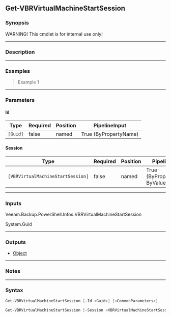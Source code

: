 Get-VBRVirtualMachineStartSession
---------------------------------

### Synopsis
WARNING! This cmdlet is for internal use only!

---

### Description

---

### Examples
> Example 1

---

### Parameters
#### **Id**

|Type    |Required|Position|PipelineInput        |
|--------|--------|--------|---------------------|
|`[Guid]`|false   |named   |True (ByPropertyName)|

#### **Session**

|Type                             |Required|Position|PipelineInput                 |
|---------------------------------|--------|--------|------------------------------|
|`[VBRVirtualMachineStartSession]`|false   |named   |True (ByPropertyName, ByValue)|

---

### Inputs
Veeam.Backup.PowerShell.Infos.VBRVirtualMachineStartSession

System.Guid

---

### Outputs
* [Object](https://learn.microsoft.com/en-us/dotnet/api/System.Object)

---

### Notes

---

### Syntax
```PowerShell
Get-VBRVirtualMachineStartSession [-Id <Guid>] [<CommonParameters>]
```
```PowerShell
Get-VBRVirtualMachineStartSession [-Session <VBRVirtualMachineStartSession>] [<CommonParameters>]
```
